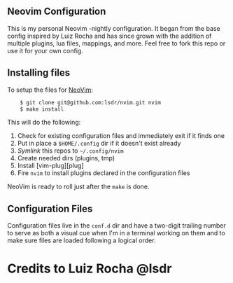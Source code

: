 
## Neovim Configuration

This is my personal Neovim -nightly configuration. It began from the base config inspired by Luiz
Rocha and has since grown with the addition of multiple plugins, lua files, mappings, and more. Feel
free to fork this repo or use it for your own config.

## Installing files

To setup the files for [NeoVim](https://neovim.io/):
```sh
    $ git clone git@github.com:lsdr/nvim.git nvim
    $ make install
```

This will do the following:

1. Check for existing configuration files and immediately exit if it finds one
1. Put in place a `$HOME/.config` dir if it doesn't exist already
1. _Symlink_ this repos to `~/.config/nvim`
1. Create needed dirs (plugins, tmp)
1. Install [vim-plug][plug]
1. Fire `nvim` to install plugins declared in the configuration files

NeoVim is ready to roll just after the `make` is done.

## Configuration Files

Configuration files live in the `conf.d` dir and have a two-digit trailing
number to serve as both a visual cue when I'm in a terminal working on them and
to make sure files are loaded following a logical order.

# Credits to Luiz Rocha @lsdr
